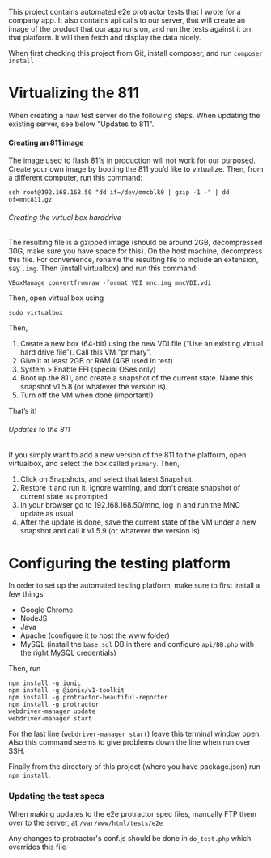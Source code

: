  This project contains automated e2e protractor tests that I wrote for a company app. It also contains api calls to our server, that will create an image of the product that our app runs on, and run the tests against it on that platform. It will then fetch and display the data nicely.


When first checking this project from Git, install composer, and run 
```composer install```

# Virtualizing the 811

When creating a new test server do the following steps. When updating the existing server, see below "Updates to 811".

#### Creating an 811 image

The image used to flash 811s in production will not work for our purposed. Create your own image by booting the 811 you’d like to virtualize. Then, from a different computer, run this command:
```
ssh root@192.168.168.50 "dd if=/dev/mmcblk0 | gzip -1 -" | dd of=mnc811.gz
```

###### Creating the virtual box harddrive

The resulting file is a gzipped image (should be around 2GB, decompressed 30G, make sure you have space for this).
On the host machine, decompress this file. For convenience, rename the resulting file to include an extension, say ```.img```.
Then (install virtualbox) and run this command:

```
VBoxManage convertfromraw -format VDI mnc.img mncVDI.vdi
```

Then, open virtual box using
```
sudo virtualbox
```

Then,
1. Create a new box (64-bit) using the new VDI file (“Use an existing virtual hard drive file”). Call this VM "primary".
2. Give it at least 2GB or RAM (4GB used in test)
3. System > Enable EFI (special OSes only)
4. Boot up the 811, and create a snapshot of the current state. Name this snapshot v1.5.8 (or whatever the version is).
5. Turn off the VM when done (important!)

That’s it!

###### Updates to the 811
If you simply want to add a new version of the 811 to the platform, open virtualbox, and select the box called ```primary```.
Then,
1. Click on Snapshots, and select that latest Snapshot.
2. Restore it and run it. Ignore warning, and don't create snapshot of current state as prompted
3. In your browser go to 192.168.168.50/mnc, log in and run the MNC update as usual
4. After the update is done, save the current state of the VM under a new snapshot and call it v1.5.9 (or whatever the version is).

# Configuring the testing platform
In order to set up the automated testing platform,
make sure to first install a few things:
- Google Chrome
- NodeJS
- Java
- Apache (configure it to host the www folder)
- MySQL (install the ```base.sql``` DB in there and configure ```api/DB.php``` with the right MySQL credentials)

Then, run
```
npm install -g ionic
npm install -g @ionic/v1-toolkit
npm install -g protractor-beautiful-reporter
npm install -g protractor
webdriver-manager update
webdriver-manager start
```
For the last line (```webdriver-manager start```) leave this terminal window open. Also this command seems to give problems down the line when run over SSH.

Finally from the directory of this project (where you have package.json) run
```npm install```.

### Updating the test specs
When making updates to the e2e protractor spec files, manually FTP them over to the server, at ```/var/www/html/tests/e2e```

Any changes to protractor's conf.js should be done in ```do_test.php``` which overrides this file
